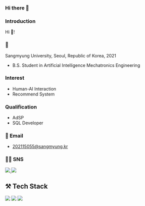 ### Hi there 👋

<!--
**standyoung/standyoung** is a ✨ _special_ ✨ repository because its `README.md` (this file) appears on your GitHub profile.

Here are some ideas to get you started:

- 🔭 I’m currently working on ...
- 🌱 I’m currently learning ...
- 👯 I’m looking to collaborate on ...
- 🤔 I’m looking for help with ...
- 💬 Ask me about ...
- 📫 How to reach me: ...
- 😄 Pronouns: ...
- ⚡ Fun fact: ...
-->
### Introduction
Hi 👋!

### 🏫
Sangmyung University, Seoul, Republic of Korea, 2021
 - B.S. Student in Artificial Intelligence Mechatronics Engineering

### Interest
 - Human-AI Interaction
 - Recommend System

### Qualification
 - AdSP
 - SQL Developer

### 📨 Email
- 202115055@sangmyung.kr
  
### 👨‍💻 SNS
<a href="#">
  <img src="https://img.shields.io/badge/Instagram-E4405F?style=flat&logo=Instagram&logoColor=white&link=https://yeonyeon.tistory.com"/>
</a>

<a href="#/">
  <img src="https://img.shields.io/badge/Tech%20Blog-11B48A?style=flat-square&logo=Vimeo&logoColor=white&link=https://yeonyeon.tistory.com"/>
</a>

## ⚒️ Tech Stack
<img src="https://img.shields.io/badge/Python-3776AB?style=flat-square&logo=Python&logoColor=white"/>
<img src="https://img.shields.io/badge/Pytorch-EE4C2C?style=flat-square&logo=Pytorch&logoColor=white"/>
<img src="https://img.shields.io/badge/Java-007396?style=flat-square&logo=Java&logoColor=white"/>

